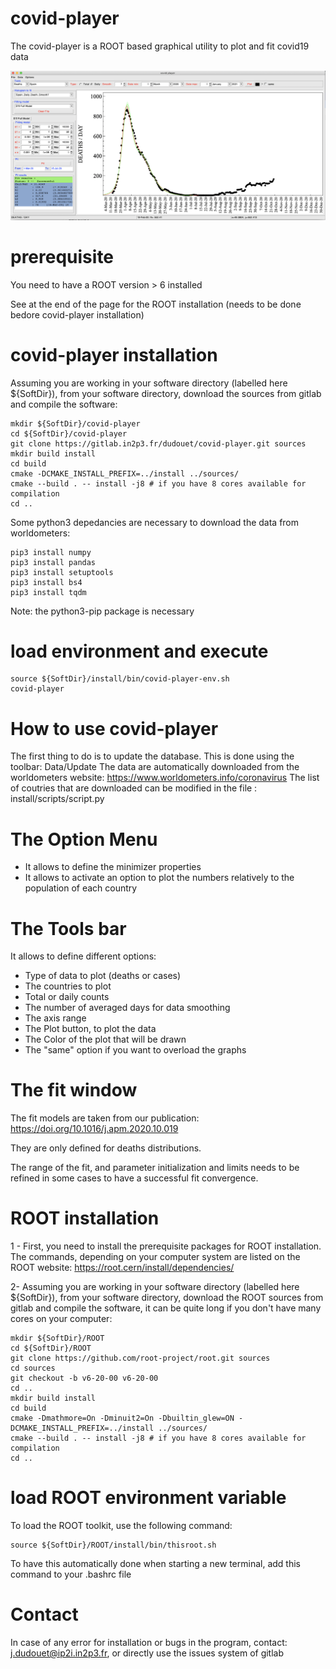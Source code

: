 # covid-player

The covid-player is a ROOT based graphical utility to plot and fit covid19 data

![Alt text](pictures/covid-player.png?raw=true "Title")

# prerequisite

You need to have a ROOT version > 6 installed

See at the end of the page for the ROOT installation (needs to be done bedore covid-player installation)

# covid-player installation

Assuming you are working in your software directory (labelled here ${SoftDir}), from your software directory, download the sources from gitlab and compile the software:

```
mkdir ${SoftDir}/covid-player
cd ${SoftDir}/covid-player
git clone https://gitlab.in2p3.fr/dudouet/covid-player.git sources
mkdir build install
cd build
cmake -DCMAKE_INSTALL_PREFIX=../install ../sources/
cmake --build . -- install -j8 # if you have 8 cores available for compilation
cd ..
```

Some python3 depedancies are necessary to download the data from worldometers:

```
pip3 install numpy
pip3 install pandas
pip3 install setuptools
pip3 install bs4
pip3 install tqdm
```

Note: the python3-pip package is necessary


# load environment and execute

```
source ${SoftDir}/install/bin/covid-player-env.sh
covid-player
```

# How to use covid-player

The first thing to do is to update the database. This is done using the toolbar: Data/Update
The data are automatically downloaded from the worldometers website: https://www.worldometers.info/coronavirus
The list of coutries that are downloaded can be modified in the file : install/scripts/script.py

# The Option Menu

- It allows to define the minimizer properties
- It allows to activate an option to plot the numbers relatively to the population of each country

# The Tools bar

It allows to define different options:
- Type of data to plot (deaths or cases)
- The countries to plot
- Total or daily counts
- The number of averaged days for data smoothing
- The axis range
- The Plot button, to plot the data
- The Color of the plot that will be drawn
- The "same" option if you want to overload the graphs

# The fit window

The fit models are taken from our publication: https://doi.org/10.1016/j.apm.2020.10.019

They are only defined for deaths distributions.

The range of the fit, and parameter initialization and limits needs to be refined in some cases to have a successful fit convergence.

# ROOT installation

1 - First, you need to install the prerequisite packages for ROOT installation. The commands, depending on your computer system are listed on the ROOT website: https://root.cern/install/dependencies/

2- Assuming you are working in your software directory (labelled here ${SoftDir}), from your software directory, download the ROOT sources from gitlab and compile the software, it can be quite long if you don't have many cores on your computer:

```
mkdir ${SoftDir}/ROOT
cd ${SoftDir}/ROOT
git clone https://github.com/root-project/root.git sources
cd sources
git checkout -b v6-20-00 v6-20-00
cd ..
mkdir build install
cd build
cmake -Dmathmore=On -Dminuit2=On -Dbuiltin_glew=ON -DCMAKE_INSTALL_PREFIX=../install ../sources/
cmake --build . -- install -j8 # if you have 8 cores available for compilation
cd ..
```

# load ROOT environment variable

To load the ROOT toolkit, use the following command:

```
source ${SoftDir}/ROOT/install/bin/thisroot.sh
```

To have this automatically done when starting a new terminal, add this command to your .bashrc file

# Contact

In case of any error for installation or bugs in the program, contact: j.dudouet@ip2i.in2p3.fr, or directly use the issues system of gitlab

